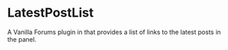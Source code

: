 LatestPostList
==============

A Vanilla Forums plugin in that provides a list of links to the latest posts in the panel.